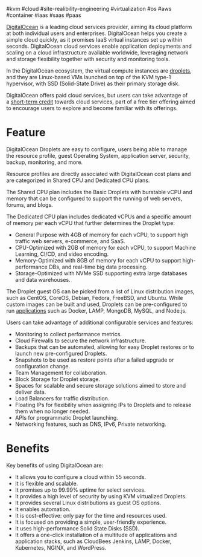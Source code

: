 #kvm #cloud #site-realibility-engineering #virtualization #os #aws #container #iaas #saas #paas 

[DigitalOcean](https://www.digitalocean.com) is a leading cloud services provider, aiming its cloud platform at both individual users and enterprises. DigitalOcean helps you create a simple cloud quickly, as it promises IaaS virtual instances set up within seconds. DigitalOcean cloud services enable application deployments and scaling on a cloud infrastructure available worldwide, leveraging network and storage flexibility together with security and monitoring tools.

In the DigitalOcean ecosystem, the virtual compute instances are [droplets](https://www.digitalocean.com/products/droplets/), and they are Linux-based VMs launched on top of the KVM type-1 hypervisor, with SSD (Solid-State Drive) as their primary storage disk.

DigitalOcean offers paid cloud services, but users can take advantage of a [short-term credit](https://try.digitalocean.com/freetrialoffer/) towards cloud services, part of a free tier offering aimed to encourage users to explore and become familiar with its offerings.

# Feature
DigitalOcean Droplets are easy to configure, users being able to manage the resource profile, guest Operating System, application server, security, backup, monitoring, and more.  

Resource profiles are directly associated with DigitalOcean cost plans and are categorized in Shared CPU and Dedicated CPU plans.

The Shared CPU plan includes the Basic Droplets with burstable vCPU and memory that can be configured to support the running of web servers, forums, and blogs.

The Dedicated CPU plan includes dedicated vCPUs and a specific amount of memory per each vCPU that further determines the Droplet type:

- General Purpose with 4GB of memory for each vCPU, to support high traffic web servers, e-commerce, and SaaS.
- CPU-Optimized with 2GB of memory for each vCPU, to support Machine Learning, CI/CD, and video encoding.
- Memory-Optimized with 8GB of memory for each vCPU to support high-performance DBs, and real-time big data processing.
- Storage-Optimized with NVMe SSD supporting extra large databases and data warehouses.

The Droplet guest OS can be picked from a list of Linux distribution images, such as CentOS, CoreOS, Debian, Fedora, FreeBSD, and Ubuntu. While custom images can be built and used, Droplets can be pre-configured to run [applications](https://marketplace.digitalocean.com/) such as Docker, LAMP, MongoDB, MySQL, and Node.js.

Users can take advantage of additional configurable services and features:

- Monitoring to collect performance metrics.
- Cloud Firewalls to secure the network infrastructure.
- Backups that can be automated, allowing for easy Droplet restores or to launch new pre-configured Droplets.
- Snapshots to be used as restore points after a failed upgrade or configuration change.
- Team Management for collaboration. 
- Block Storage for Droplet storage.
- Spaces for scalable and secure storage solutions aimed to store and deliver data.
- Load Balancers for traffic distribution.
- Floating IPs for flexibility when assigning IPs to Droplets and to release them when no longer needed.
- APIs for programmatic Droplet launching.
- Networking features, such as DNS, IPv6, Private networking.

# Benefits
Key benefits of using DigitalOcean are:
- It allows you to configure a cloud within 55 seconds.
- It is flexible and scalable.
- It promises up to 99.99% uptime for select services.
- It provides a high level of security by using KVM virtualized Droplets.
- It provides several Linux distributions as guest OS options.
- It enables automation.
- It is cost-effective: only pay for the time and resources used.
- It is focused on providing a simple, user-friendly experience.
- It uses high-performance Solid State Disks (SSD).
- It offers a one-click installation of a multitude of applications and application stacks, such as CloudBees Jenkins, LAMP, Docker, Kubernetes, NGINX, and WordPress.